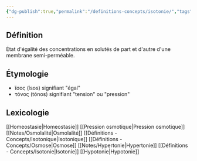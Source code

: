 ```yaml
---
{"dg-publish":true,"permalink":"/definitions-concepts/isotonie/","tags":["définition"],"noteIcon":""}
---
```



## Définition
État d'égalité des concentrations en solutés de part et d'autre d'une membrane semi-perméable.
## Étymologie 
- ἴσος (ísos) signifiant "égal"
- τόνος (tónos) signifiant "tension" ou "pression"
## Lexicologie 
[[Homeostasie\|Homeostasie]]
[[Pression osmotique\|Pression osmotique]]
[[Notes/Osmolalité\|Osmolalité]]
[[Définitions - Concepts/Isotonique\|Isotonique]]
[[Définitions - Concepts/Osmose\|Osmose]]
[[Notes/Hypertonie\|Hypertonie]]
[[Définitions - Concepts/Isotonie\|Isotonie]]
[[Hypotonie\|Hypotonie]]